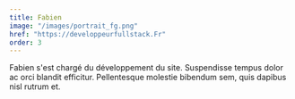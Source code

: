 ```yaml
---
title: Fabien
image: "/images/portrait_fg.png"
href: "https://developpeurfullstack.Fr"
order: 3
---
```

Fabien s'est chargé du développement du site. Suspendisse tempus dolor ac orci blandit efficitur. Pellentesque molestie bibendum sem, quis dapibus nisl rutrum et. 
